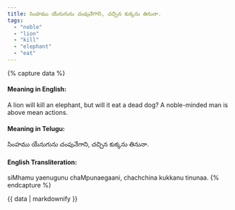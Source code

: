 ```yaml
---
title: సింహము యేనుగును చంపునేగాని, చచ్చిన కుక్కను తినునా.
tags:
  - "noble"
  - "lion"
  - "kill"
  - "elephant"
  - "eat"
---
```


{% capture data %}
#### Meaning in English:
A lion will kill an elephant, but will it eat a dead dog?
A noble-minded man is above mean actions.

#### Meaning in Telugu:
సింహము యేనుగును చంపునేగాని, చచ్చిన కుక్కను తినునా.

#### English Transliteration:
siMhamu yaenugunu chaMpunaegaani, chachchina kukkanu tinunaa.
{% endcapture %}

<div class="notice">{{ data | markdownify }}</div>

